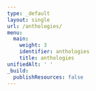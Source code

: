 ```yaml
---
type: _default
layout: single
url: /anthologies/
menu:
  main:
    weight: 3
    identifier: anthologies
    title: anthologies
unifiedAlt: ' '
_build:
  publishResources: false
---
```

